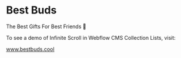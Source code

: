 # Best Buds
The Best Gifts For Best Friends 🎉

To see a demo of Infinite Scroll in Webflow CMS Collection Lists, visit: 

www.bestbuds.cool
